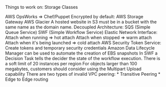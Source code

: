 Things to work on:
    Storage Classes
    
AWS OpsWorks => Chef/Puppet
Encrypted by default:
    AWS Storage Gateway
    AWS Glacier
A hosted website in S3 must be in a bucket with the same name as the domain name.
Decoupled Architecture:
    SQS (Simple Queue Service)
    SWF (Simple Workflow Service)
Elastic Network Interface:
    Attach when running => hot attach
    Attach when stopped => warm attach
    Attach when it's being launched => cold attach
AWS Security Token Service:
    Create tokens and temporary security credentials
Amazon Data Lifecycle Manager can be used to automate the creation of EBS snapshots
In SWF a Decision Task tells the decider the state of the workflow execution.
There is a soft limit of 20 instances per region
For objects larger than 100 megabytes, customers should consider using the Multipart Upload capability
There are two types of invalid VPC peering:
    * Transitive Peering
    * Edge to Edge routing 
